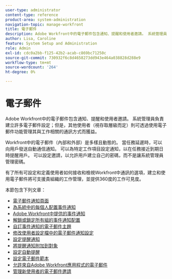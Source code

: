 ```yaml
---
user-type: administrator
content-type: reference
product-area: system-administration
navigation-topic: manage-workfront
title: 電子郵件
description: Adobe Workfront中的電子郵件包含通知、提醒和使用者邀請。 系統管理員負責建立許多電子郵件設定；但是，其他使用者（視存取層級而定）則可透過使用電子郵件功能管理其與工作相關的通訊方式而獲益。
author: Lisa, Caroline
feature: System Setup and Administration
role: Admin
exl-id: cdc0a2bb-f125-42b2-acab-c869bc71250c
source-git-commit: 730932f6c8d4658273dd943e464a038828d288e9
workflow-type: tm+mt
source-wordcount: '264'
ht-degree: 0%

---
```


# 電子郵件

Adobe Workfront中的電子郵件包含通知、提醒和使用者邀請。 系統管理員負責建立許多電子郵件設定；但是，其他使用者（視存取層級而定）則可透過使用電子郵件功能管理其與工作相關的通訊方式而獲益。

Workfront中的電子郵件（內部和外部）是多樣且動態的。 當任務延遲時，可以向用戶發送自動通信通知。 可以為特定工作項目設定通知，以在任務接近到期日時提醒用戶。 可以設定邀請，以允許用戶建立自己的密碼，而不是讓系統管理員管理密碼。

有了所有可設定和定義使用者如何接收和檢視Workfront中通訊的選項，建立和使用電子郵件將可支援貴組織的工作管理，並提供360度的工作可見度。

本節包含下列文章：

* [電子郵件通知頁面](../../../administration-and-setup/manage-workfront/emails/email-notifications-page.md)
* [為系統中的每個人配置事件通知](../../../administration-and-setup/manage-workfront/emails/configure-event-notifications-for-everyone-in-the-system.md)
* [Adobe Workfront中提供的事件通知](../../../administration-and-setup/manage-workfront/emails/event-notifications-available-in-wf.md)
* [解鎖或鎖定所有組的事件通知配置](../../../administration-and-setup/manage-workfront/emails/unlock-configuration-of-event-notifications-for-groups.md)
* [自訂事件通知的電子郵件主題](../../../administration-and-setup/manage-workfront/emails/custom-email-subjects-event-notification.md)
* [修改使用者設定檔中的電子郵件通知設定](../../../administration-and-setup/manage-workfront/emails/modify-email-notification-settings-user-profiles.md)
* [設定提醒通知](../../../administration-and-setup/manage-workfront/emails/set-up-reminder-notifications.md)
* [將提醒通知附加到對象](../../../workfront-basics/using-notifications/attach-reminder-notification-object.md)
* [設定自動提醒](../../../administration-and-setup/manage-workfront/emails/setting-up-automatic-reminders.md)
* [設定電子郵件範本](../../../administration-and-setup/manage-workfront/emails/configure-email-templates.md)
* [允許來自Adobe Workfront應用程式的電子郵件](../../../administration-and-setup/manage-workfront/emails/allow-emails-from-wf-app.md)
* [管理新使用者的電子郵件邀請](../../../administration-and-setup/manage-workfront/emails/manage-email-invitations.md)
